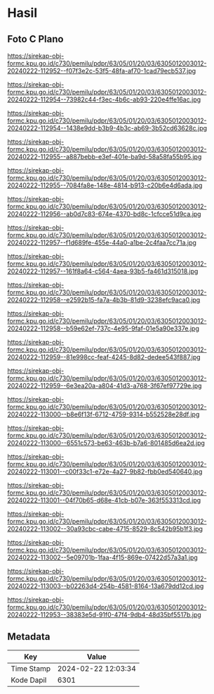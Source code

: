 # Hasil

## Foto C Plano

https://sirekap-obj-formc.kpu.go.id/c730/pemilu/pdpr/63/05/01/20/03/6305012003012-20240222-112952--f07f3e2c-53f5-48fa-af70-1cad79ecb537.jpg

https://sirekap-obj-formc.kpu.go.id/c730/pemilu/pdpr/63/05/01/20/03/6305012003012-20240222-112954--73982c44-f3ec-4b6c-ab93-220e4ffe16ac.jpg

https://sirekap-obj-formc.kpu.go.id/c730/pemilu/pdpr/63/05/01/20/03/6305012003012-20240222-112954--1438e9dd-b3b9-4b3c-ab69-3b52cd63628c.jpg

https://sirekap-obj-formc.kpu.go.id/c730/pemilu/pdpr/63/05/01/20/03/6305012003012-20240222-112955--a887bebb-e3ef-401e-ba9d-58a58fa55b95.jpg

https://sirekap-obj-formc.kpu.go.id/c730/pemilu/pdpr/63/05/01/20/03/6305012003012-20240222-112955--7084fa8e-148e-4814-b913-c20b6e4d6ada.jpg

https://sirekap-obj-formc.kpu.go.id/c730/pemilu/pdpr/63/05/01/20/03/6305012003012-20240222-112956--ab0d7c83-674e-4370-bd8c-1cfcce51d9ca.jpg

https://sirekap-obj-formc.kpu.go.id/c730/pemilu/pdpr/63/05/01/20/03/6305012003012-20240222-112957--f1d689fe-455e-44a0-a1be-2c4faa7cc71a.jpg

https://sirekap-obj-formc.kpu.go.id/c730/pemilu/pdpr/63/05/01/20/03/6305012003012-20240222-112957--161f8a64-c564-4aea-93b5-fa461d315018.jpg

https://sirekap-obj-formc.kpu.go.id/c730/pemilu/pdpr/63/05/01/20/03/6305012003012-20240222-112958--e2592b15-fa7a-4b3b-81d9-3238efc9aca0.jpg

https://sirekap-obj-formc.kpu.go.id/c730/pemilu/pdpr/63/05/01/20/03/6305012003012-20240222-112958--b59e62ef-737c-4e95-9faf-01e5a90e337e.jpg

https://sirekap-obj-formc.kpu.go.id/c730/pemilu/pdpr/63/05/01/20/03/6305012003012-20240222-112959--81e998cc-feaf-4245-8d82-dedee543f887.jpg

https://sirekap-obj-formc.kpu.go.id/c730/pemilu/pdpr/63/05/01/20/03/6305012003012-20240222-112959--6e3ea20a-a804-41d3-a768-3f67ef97729e.jpg

https://sirekap-obj-formc.kpu.go.id/c730/pemilu/pdpr/63/05/01/20/03/6305012003012-20240222-113000--b8e6f13f-6712-4759-9314-b552528e28df.jpg

https://sirekap-obj-formc.kpu.go.id/c730/pemilu/pdpr/63/05/01/20/03/6305012003012-20240222-113000--6551c573-be63-463b-b7a6-801485d6ea2d.jpg

https://sirekap-obj-formc.kpu.go.id/c730/pemilu/pdpr/63/05/01/20/03/6305012003012-20240222-113001--c00f33c1-e72e-4a27-9b82-fbb0ed540640.jpg

https://sirekap-obj-formc.kpu.go.id/c730/pemilu/pdpr/63/05/01/20/03/6305012003012-20240222-113001--04f70b65-d68e-41cb-b07e-363f553313cd.jpg

https://sirekap-obj-formc.kpu.go.id/c730/pemilu/pdpr/63/05/01/20/03/6305012003012-20240222-113002--30a93cbc-cabe-4715-8529-8c542b95b1f3.jpg

https://sirekap-obj-formc.kpu.go.id/c730/pemilu/pdpr/63/05/01/20/03/6305012003012-20240222-113002--5e09701b-1faa-4f15-869e-07422d57a3a1.jpg

https://sirekap-obj-formc.kpu.go.id/c730/pemilu/pdpr/63/05/01/20/03/6305012003012-20240222-113003--b02263d4-254b-4581-8164-13a679dd12cd.jpg

https://sirekap-obj-formc.kpu.go.id/c730/pemilu/pdpr/63/05/01/20/03/6305012003012-20240222-112953--38383e5d-91f0-47f4-9db4-48d35bf5517b.jpg


## Metadata

| Key        | Value               |
| ---------- | ------------------- |
| Time Stamp | 2024-02-22 12:03:34 |
| Kode Dapil | 6301                |



